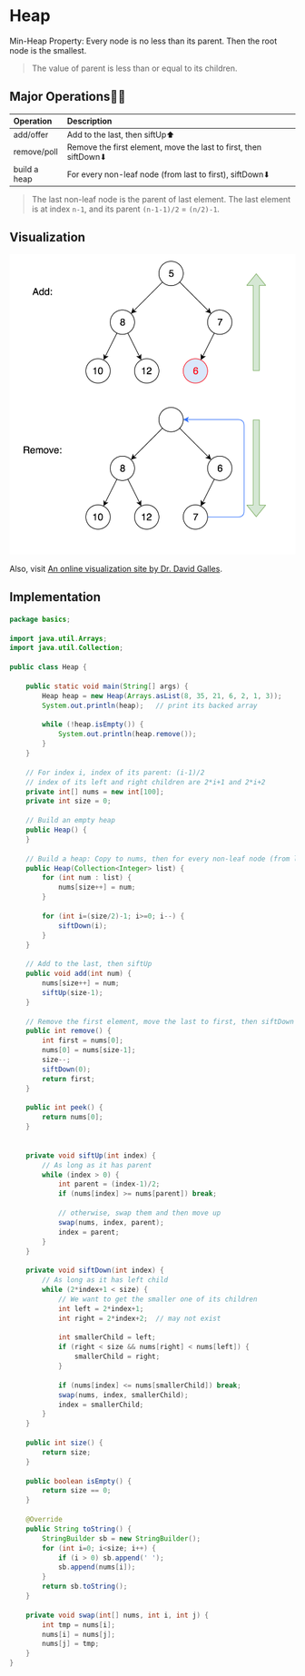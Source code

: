 # Heap

Min-Heap Property: Every node is no less than its parent. Then the root node is the smallest.

> The value of parent is less than or equal to its children.

## Major Operations

| Operation    | Description                                                  |
| :----------- | :----------------------------------------------------------- |
| add/offer    | Add to the last, then siftUp⬆︎                                |
| remove/poll  | Remove the first element, move the last to first, then siftDown⬇︎ |
| build a heap | For every non-leaf node (from last to first), siftDown⬇︎      |

> The last non-leaf node is the parent of last element. The last element is at index `n-1`, and its parent `(n-1-1)/2` = `(n/2)-1`.

## Visualization

![image-20190822211401465](_image/image-20190822211401465.png)

Also, visit [An online visualization site by Dr. David Galles](https://www.cs.usfca.edu/~galles/visualization/Heap.html).

## Implementation

```java
package basics;

import java.util.Arrays;
import java.util.Collection;

public class Heap {

    public static void main(String[] args) {
        Heap heap = new Heap(Arrays.asList(8, 35, 21, 6, 2, 1, 3));
        System.out.println(heap);   // print its backed array

        while (!heap.isEmpty()) {
            System.out.println(heap.remove());
        }
    }

    // For index i, index of its parent: (i-1)/2
    // index of its left and right children are 2*i+1 and 2*i+2
    private int[] nums = new int[100];
    private int size = 0;

    // Build an empty heap
    public Heap() {
    }

    // Build a heap: Copy to nums, then for every non-leaf node (from last to first), siftDown
    public Heap(Collection<Integer> list) {
        for (int num : list) {
            nums[size++] = num;
        }

        for (int i=(size/2)-1; i>=0; i--) {
            siftDown(i);
        }
    }

    // Add to the last, then siftUp
    public void add(int num) {
        nums[size++] = num;
        siftUp(size-1);
    }

    // Remove the first element, move the last to first, then siftDown
    public int remove() {
        int first = nums[0];
        nums[0] = nums[size-1];
        size--;
        siftDown(0);
        return first;
    }

    public int peek() {
        return nums[0];
    }


    private void siftUp(int index) {
        // As long as it has parent
        while (index > 0) {
            int parent = (index-1)/2;
            if (nums[index] >= nums[parent]) break;

            // otherwise, swap them and then move up
            swap(nums, index, parent);
            index = parent;
        }
    }

    private void siftDown(int index) {
        // As long as it has left child
        while (2*index+1 < size) {
            // We want to get the smaller one of its children
            int left = 2*index+1;
            int right = 2*index+2;  // may not exist

            int smallerChild = left;
            if (right < size && nums[right] < nums[left]) {
                smallerChild = right;
            }

            if (nums[index] <= nums[smallerChild]) break;
            swap(nums, index, smallerChild);
            index = smallerChild;
        }
    }

    public int size() {
        return size;
    }

    public boolean isEmpty() {
        return size == 0;
    }

    @Override
    public String toString() {
        StringBuilder sb = new StringBuilder();
        for (int i=0; i<size; i++) {
            if (i > 0) sb.append(' ');
            sb.append(nums[i]);
        }
        return sb.toString();
    }

    private void swap(int[] nums, int i, int j) {
        int tmp = nums[i];
        nums[i] = nums[j];
        nums[j] = tmp;
    }
}
```


